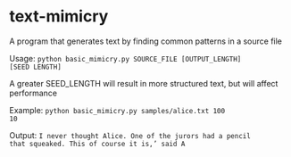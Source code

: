 # text-mimicry
A program that generates text by finding common patterns in a source file

Usage: <code>python basic_mimicry.py SOURCE_FILE [OUTPUT_LENGTH] [SEED LENGTH]</code>
  
A greater SEED_LENGTH will result in more structured text, but will affect performance

Example: <code>python basic_mimicry.py samples/alice.txt 100 10</code>

Output: <code>I never thought Alice. One of the jurors had a pencil that squeaked. This of course it is,’ said A</code>
